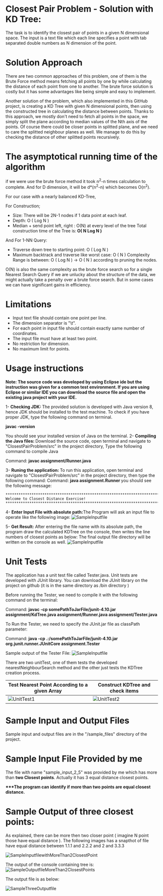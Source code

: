 # Closest Pair Problem - Solution with KD Tree:
The task is to identify the closest pair of points in a given N dimensional space.
The input is a text file which each line specifies a point with tab separated double numbers as N dimension of the point.

# Solution Approach
There are two common approaches of this problem, one of them is the Brute Force method means fetching all points by one by while calculating the distance of each point from one to another.
The brute force solution is costly but it has some advantages like being simple and easy to implement.

Another solution of the problem, which also implemented in this GitHub project, is creating a KD Tree with given N dimensional points, then using the constructed tree in calculating the distance between points. Thanks to this approach, we mostly don't need to fetch all points in the space, we simply split the plane according to median values of the Nth axis of the points. Of course there could be closer points in splitted plane, and we need to care the splitted neighbour planes as well. We manage to do this by checking the distance of other splitted points recursively. 

# The asymptotical running time of the algorithm
if we were use the brute force method it took n<sup>2</sup>-n times calculation to complete. And for D dimension, it will be d*(n<sup>2</sup>-n) which becomes O(n<sup>2</sup>).

For our case with a nearly balanced KD-Tree,

For Construction;
* Size: There will be 2N-1 nodes if 1 data point at each leaf.
* Depth: O ( Log N )
* Median + send point left, right : O(N) at every level of the tree
Total construction time of the Tree is:<b> O( N Log N ) </b> 

And For 1-NN Query:
* Traverse down tree to starting point: O ( Log N )
* Maximum backtrack and traverse like worst case:  O ( N )
Complexity Range is between: O ( Log N ) -> O ( N ) according to pruning the nodes.

O(N) is also the same complexity as the brute force search so for a single Nearest Search Query if we are unlucky about the structure of the data, we might actually take a penalty over a brute force search. But in some cases we can have significant gains in efficiency.   


# Limitations
* Input text file should contain one point per line.
* The dimension separator is "\t".
* For each point in input file should contain exactly same number of coordinates.
* The input file must have at least two point.
* No restriction for dimension.
* No maximum limit for points.

# Usage instructions

<b>Note: The source code was developed by using Eclipse ide but the instruction was given for a common test environment. If you are using Eclipse or similar IDE you can download the source file and open the existing java project with your IDE.</b>

1-  <b>Checking JDK: </b> The provided solution is developed with Java version 8, hence JDK should be installed to the test machine. To check if you have proper JDK, type the following command on terminal.

 <b>javac -version</b>

 You should see your installed version of Java on the terminal.
2-  <b>Compiling the Java files: </b> Download the source code, open terminal and navigate to "ClosestPairProblem/src" in the project directory, Type the following command to compile Java

Command:  <b>javac assignment/Runner.java </b>

3-  <b>Runing the application: </b> To run this application, open terminal and navigate to "ClosestPairProblem/src" in the project directory, then type the following command:
Command: <b> java assignment.Runner </b> 
you should see the following message:

	********************************************************************************
	Welcome to Closest Distance Exercise!
	********************************************************************************

4-  <b>Enter Input File with absolute path:</b>The Program will ask an input file to operate like the following image:
![SampleInputfile](https://user-images.githubusercontent.com/976950/33721951-931c0102-db79-11e7-9c74-204c3377507f.png "Enter File Name with exact path")


5- <b> Get Result:</b> After entering the file name with its absolute path, the program draw the calculated KDTree on the console, then writes the line numbers of closest points as below:
The final output file directory will be written on the console as well.
![SampleInputfile](https://user-images.githubusercontent.com/976950/33797948-c0692410-dd21-11e7-95a8-61d69c1f81f3.png "Sample Output")

# Unit Tests
The application has a unit test file called Tester.java. Unit tests are developed with JUnit library. You can download the JUnit library on the project on github (it is in the same directory as /bin directory )

Before running the Tester, we need to compile it with the following command on the terminal:

Command: <b> javac -cp somePathToJarFile/junit-4.10.jar assignment/KdTree.java assignment/Runner.java assignment/Tester.java</b>

To Run the Tester, we need to specify the JUnit.jar file as classPath parameter:

Command: <b> java -cp .:/somePathToJarFile/junit-4.10.jar org.junit.runner.JUnitCore assignment.Tester</b> 

Sample output of the Tester File:
![SampleInputfile](https://user-images.githubusercontent.com/976950/33738320-f9d5d0c8-dba9-11e7-89c3-5c0c5ce4ff7e.png "Enter File Name with exact path")

There are two unitTest, one of them tests the developed nearestNeighbourSearch method and the other just tests the KDTree creation process.


| Test Nearest Point According to a given Array  | Construct KDTree and check items |
| ------------- | ------------- |
| ![UnitTest1](https://user-images.githubusercontent.com/976950/33799735-a3106b8c-dd42-11e7-9573-c0a76a9be133.png "Unit Test 1")   | ![UnitTest2](https://user-images.githubusercontent.com/976950/33799736-a5d8cc56-dd42-11e7-9a40-d8b4280eac13.png   "Unit Test 2") |



# Sample Input and Output Files
Sample input and output files are in the "/sample_files" directory of the project.

# Sample Input File Provided by me
The file with name "sample_input_2_5" was provided by me which has more than <b>two Closest points</b>. Actually it has 3 equal distance closest points. 

<b>***The program can identify if more than two points are equal closest distance.</b>

# Sample Output of three closest points:
As explained, there can be more then two closer point ( imagine N point those have equal distance ). The following images has a snapthot of file have equal distance  between 1.1.1 and 2.2.2 and 2 and 3.3.3

![SampleInputfilewithMoreThan2ClosestPoint](https://user-images.githubusercontent.com/976950/33796098-1e07de4a-dcff-11e7-8390-14b0aeef1e11.png "Sample Inputfile with More Than 2 ClosestPoints")

The output of the console containing tree is:
![SampleOutputfileMoreThan2ClosestPoints](https://user-images.githubusercontent.com/976950/33797950-c61dd504-dd21-11e7-8bbb-81856d6ec898.png "Sample Console Output File with More Than 2 ClosestPoints")

The output file is as below:


![SampleThreeOutputfile](https://user-images.githubusercontent.com/976950/33797951-c9bb9656-dd21-11e7-8c4d-b0b403736e19.png "Sample Output File with More Than 2 ClosestPoints")